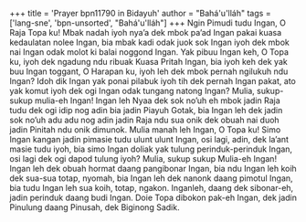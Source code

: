 +++
title = 'Prayer bpn11790 in Bidayuh'
author = "Bahá'u'lláh"
tags = ['lang-sne', 'bpn-unsorted', "Bahá'u'lláh"]
+++
Ngin Pimudi tudu Ingan, O Raja Topa ku! Mbak nadah iyoh nya’a dek mbok pa’ad Ingan pakai kuasa kedaulatan nolee Ingan, bia mbak kadi odak juok sok Ingan iyoh dek mbok nai Ingan odak molot ki balai noggond Ingan. Yak pibuu Ingan keh, O Topa ku, iyoh dek ngadung ndu ribuak Kuasa Pritah Ingan, bia iyoh keh dek yak buu Ingan toggant, O Harapan ku, iyoh leh dek mbok pernah ngilukuh ndu Ingan? Idoh dik Ingan yak ponai pilabuk iyoh tih dek pernah Ingan pakat, ato yak komut iyoh dek ogi Ingan odak tungang natong Ingan? 
Mulia, sukup-sukup mulia-eh Ingan! Ingan leh Nyaa dek sok no’uh eh mbok jadin Raja tudu dek ogi idip nog adin bia jadin Piayuh Gotak, bia Ingan leh dek jadin sok no’uh adu adu nog adin jadin Raja ndu sua onik dek obuah nai duoh jadin Pinitah ndu onik dimunok. Mulia manah leh Ingan, O Topa ku! Simo Ingan kangan jadin pimasie tudu ulunt ulunt Ingan, osi lagi, adin, dek la’ant masie tudu iyoh, bia simo Ingan doliak yak tulung perinduk-perinduk Ingan, osi lagi dek ogi dapod tulung iyoh?
Mulia, sukup sukup Mulia-eh Ingan! Ingan leh dek obuah hormat daang pangibonar Ingan, bia ndu Ingan leh koih dek sua-sua totap, nyomah, bia Ingan leh dek nanonk daang pimotul Ingan, bia tudu Ingan leh sua koih, totap, ngakon. Inganleh, daang dek sibonar-eh, jadin perinduk daang budi Ingan. Doie Topa dibokon pak-eh Ingan, dek jadin Pinulung daang Pinusah, dek Biginong Sadik.
